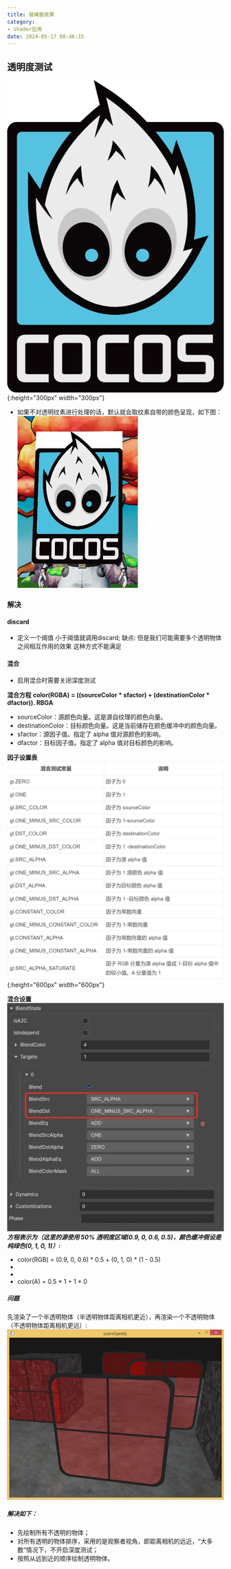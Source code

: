 ```yaml
---
title: 玻璃窗效果
category:
- shader应用
date: 2024-05-17 08:46:15
---
```


## 透明度测试

![alt text](res/image.png){:height="300px" width="300px"}
- 如果不对透明纹素进行处理的话，默认就会取纹素自带的颜色呈现，如下图：
![alt text](res/image-1.png)


### 解决

#### discard
- 定义一个阈值 小于阈值就调用discard; 缺点: 但是我们可能需要多个透明物体之间相互作用的效果 这种方式不能满足


#### 混合
- 启用混合时需要关闭深度测试

**混合方程**
__color(RGBA) = ((sourceColor * sfactor) + (destinationColor * dfactor)). RBGA__
- sourceColor：源颜色向量。这是源自纹理的颜色向量。
- destinationColor：目标颜色向量。这是当前储存在颜色缓冲中的颜色向量。
- sfactor：源因子值。指定了 alpha 值对源颜色的影响。
- dfactor：目标因子值。指定了 alpha 值对目标颜色的影响。

**因子设置表**
![alt text](res/image-2.png){:height="600px" width="600px"}

**混合设置**
![alt text](res/image-4.png)
***方程表示为（这里的源使用 50%  透明度区域(0.9, 0, 0.6, 0.5)，颜色缓冲假设是纯绿色(0, 1, 0, 1)）:***
- color(RGB) = (0.9, 0, 0.6) * 0.5 + (0, 1, 0) * (1 - 0.5)
- 
- 
- color(A) = 0.5 * 1 + 1 * 0


##### 问题
先渲染了一个半透明物体（半透明物体距离相机更近），再渲染一个不透明物体（不透明物体距离相机更远）:
![alt text](res/image-3.png)


##### 解决如下：

- 先绘制所有不透明的物体；
- 对所有透明的物体排序，采用的是观察者视角，即距离相机的远近，“大多数”情况下，不开启深度测试；
- 按照从远到近的顺序绘制透明物体。



